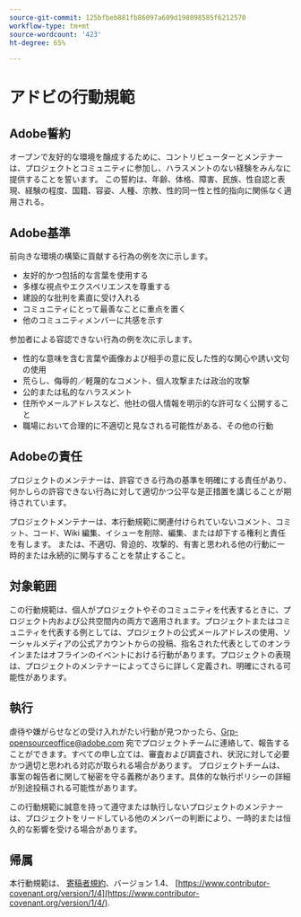 ```yaml
---
source-git-commit: 125bfbeb881fb86097a609d198098585f6212570
workflow-type: tm+mt
source-wordcount: '423'
ht-degree: 65%

---
```

# アドビの行動規範

## Adobe誓約

オープンで友好的な環境を醸成するために、コントリビューターとメンテナーは、プロジェクトとコミュニティに参加し、ハラスメントのない経験をみんなに提供することを誓います。 この誓約は、年齢、体格、障害、民族、性自認と表現、経験の程度、国籍、容姿、人種、宗教、性的同一性と性的指向に関係なく適用される。

## Adobe基準

前向きな環境の構築に貢献する行為の例を次に示します。

* 友好的かつ包括的な言葉を使用する
* 多様な視点やエクスペリエンスを尊重する
* 建設的な批判を素直に受け入れる
* コミュニティにとって最善なことに重点を置く
* 他のコミュニティメンバーに共感を示す

参加者による容認できない行為の例を次に示します。

* 性的な意味を含む言葉や画像および相手の意に反した性的な関心や誘い文句の使用
* 荒らし、侮辱的／軽蔑的なコメント、個人攻撃または政治的攻撃
* 公的または私的なハラスメント
* 住所やメールアドレスなど、他社の個人情報を明示的な許可なく公開すること
* 職場において合理的に不適切と見なされる可能性がある、その他の行動

## Adobeの責任

プロジェクトのメンテナーは、許容できる行為の基準を明確にする責任があり、何かしらの許容できない行為に対して適切かつ公平な是正措置を講じることが期待されています。

プロジェクトメンテナーは、本行動規範に関連付けられていないコメント、コミット、コード、Wiki 編集、イシューを削除、編集、または却下する権利と責任を有します。 または、不適切、脅迫的、攻撃的、有害と思われる他の行動に一時的または永続的に関与することを禁止すること。

## 対象範囲

この行動規範は、個人がプロジェクトやそのコミュニティを代表するときに、プロジェクト内および公共空間内の両方で適用されます。プロジェクトまたはコミュニティを代表する例としては、プロジェクトの公式メールアドレスの使用、ソーシャルメディアの公式アカウントからの投稿、指名された代表としてのオンラインまたはオフラインのイベントにおける行動があります。プロジェクトの表現は、プロジェクトのメンテナーによってさらに詳しく定義され、明確にされる可能性があります。

## 執行

虐待や嫌がらせなどの受け入れがたい行動が見つかったら、Grp-opensourceoffice@adobe.com 宛でプロジェクトチームに連絡して、報告することができます。すべての申し立ては、審査および調査され、状況に対して必要かつ適切と思われる対応が取られる場合があります。 プロジェクトチームは、事案の報告者に関して秘密を守る義務があります。具体的な執行ポリシーの詳細が別途投稿される可能性があります。

この行動規範に誠意を持って遵守または執行しないプロジェクトのメンテナーは、プロジェクトをリードしている他のメンバーの判断により、一時的または恒久的な影響を受ける場合があります。

## 帰属

本行動規範は、 [寄稿者規約](https://www.contributor-covenant.org/)、バージョン 1.4、 [https://www.contributor-covenant.org/version/1/4](https://www.contributor-covenant.org/version/1/4/).
